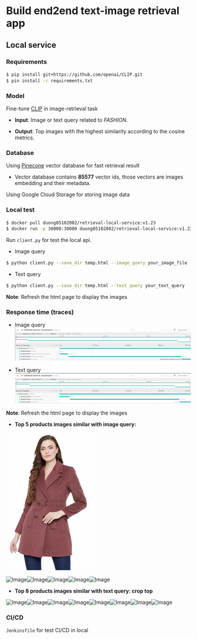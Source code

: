 # Build end2end text-image retrieval app

## Local service

### Requirements

```bash
$ pip install git+https://github.com/openai/CLIP.git
$ pin install -r requirements.txt
```

### Model

Fine-tune [CLIP](https://arxiv.org/abs/2103.00020) in image-retrieval task

+  **Input**: Image or text query related to *FASHION*.

+  **Output**: Top images with the highest similarity according to the cosine metrics.

### Database

Using [Pinecone](https://www.pinecone.io/) vector database for fast retrieval result
+ Vector database contains **85577** vector ids, those vectors are images embedding and their metadata.

Using Google Cloud Storage for storing image data

### Local test
```bash
$ docker pull duong05102002/retrieval-local-service:v1.23
$ docker run -p 30000:30000 duong05102002/retrieval-local-service:v1.23
```
Run `client.py` for test the local api.

+ Image query
```bash
$ python client.py --save_dir temp.html --image_query your_image_file
```
+ Text query
```bash
$ python client.py --save_dir temp.html --text_query your_text_query
```
**Note**: Refresh the html page to display the images

### Response time (traces)

+ Image query
![result](observable_systems/traces_image_query.png)

+ Text query
![result](observable_systems/traces_text_query.png)

**Note**: Refresh the html page to display the images

+ **Top 5 products images similar with image query:** 

![](app/images/woman_blazers.png)

<html>
    <body>
        <div class="image-grid">
<img src="https://storage.googleapis.com/fashion_image/168125.jpg" alt="Image" width="200" height="300"><img src="https://storage.googleapis.com/fashion_image/510624.jpg" alt="Image" width="200" height="300"><img src="https://storage.googleapis.com/fashion_image/919453.jpg" alt="Image" width="200" height="300"><img src="https://storage.googleapis.com/fashion_image/509864.jpg" alt="Image" width="200" height="300"><img src="https://storage.googleapis.com/fashion_image/1002845.jpg" alt="Image" width="200" height="300">
        </body>
    </html>



+ **Top 8 products images similar with text query: crop top** 
<html>
    <body>
        <div class="image-grid">
<img src="https://storage.googleapis.com/fashion_image/640366.jpg" alt="Image" width="200" height="300"><img src="https://storage.googleapis.com/fashion_image/965820.jpg" alt="Image" width="200" height="300"><img src="https://storage.googleapis.com/fashion_image/607634.jpg" alt="Image" width="200" height="300"><img src="https://storage.googleapis.com/fashion_image/673682.jpg" alt="Image" width="200" height="300"><img src="https://storage.googleapis.com/fashion_image/615135.jpg" alt="Image" width="200" height="300"><img src="https://storage.googleapis.com/fashion_image/38530.jpg" alt="Image" width="200" height="300"><img src="https://storage.googleapis.com/fashion_image/455345.jpg" alt="Image" width="200" height="300"><img src="https://storage.googleapis.com/fashion_image/742095.jpg" alt="Image" width="200" height="300">
        </body>
    </html>
    
### CI/CD
`Jenkinsfile` for test CI/CD in local
